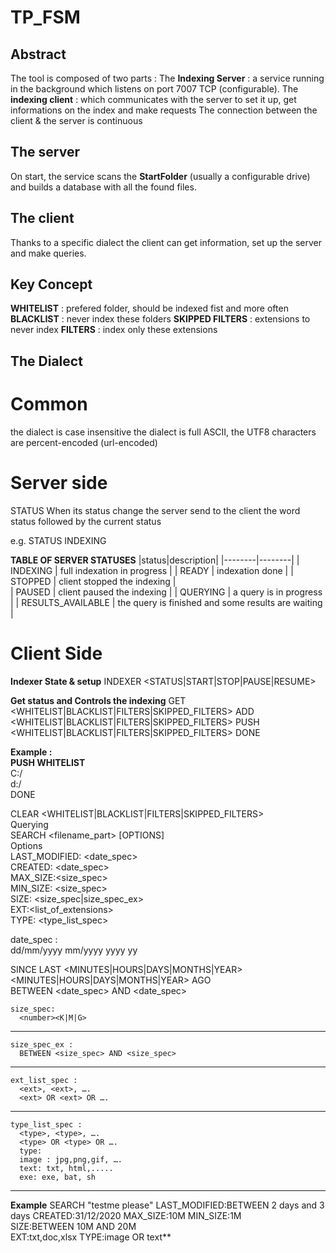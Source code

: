 # TP_FSM

## Abstract

The tool is composed of two parts : 
The __Indexing Server__ : a service running in the background which listens on port 7007 TCP (configurable).
The __indexing client__ : which communicates with the server to set it up, get informations on the index and make requests
The connection between the client & the server is continuous

## The server 
On start, the service scans the **StartFolder** (usually a configurable drive) and builds a database with all the found files.

## The client
Thanks to a specific dialect the client can get information, set up the server and make queries.

## Key Concept
__WHITELIST__ : prefered folder, should be indexed fist and more often
__BLACKLIST__ : never index these folders
__SKIPPED FILTERS__ : extensions to never index
__FILTERS__ : index only these extensions

## The Dialect
# Common
the dialect is case insensitive
the dialect is full ASCII, the UTF8 characters are percent-encoded (url-encoded)

# Server side
STATUS
When its status change the server send to the client the word status followed by the current status

e.g. STATUS INDEXING

__TABLE OF SERVER STATUSES__
|status|description|
|--------|--------|
|    INDEXING    |    full indexation in progress    |
|    READY    |    indexation done    |
|    STOPPED     |     client stopped the indexing    |    
|   PAUSED    |   client paused the indexing    |
|   QUERYING     |    a query is in progress     |
|   RESULTS_AVAILABLE   |   the query is finished and some results are waiting     |

# Client Side
__Indexer State & setup__ 
INDEXER <STATUS|START|STOP|PAUSE|RESUME> 

__Get status and Controls the indexing__ 
GET <WHITELIST|BLACKLIST|FILTERS|SKIPPED_FILTERS> 
ADD <WHITELIST|BLACKLIST|FILTERS|SKIPPED_FILTERS> <folder to add> 
PUSH <WHITELIST|BLACKLIST|FILTERS|SKIPPED_FILTERS>  <folders to add>  DONE 

**Example :**  
  **PUSH WHITELIST**   
  C:/  
  d:/  
  DONE  

  CLEAR <WHITELIST|BLACKLIST|FILTERS|SKIPPED_FILTERS>    
  Querying  
  SEARCH <filename_part> [OPTIONS]  
  Options  
  LAST_MODIFIED: <date_spec>  
  CREATED: <date_spec>  
  MAX_SIZE:<size_spec>  
  MIN_SIZE: <size_spec>  
  SIZE: <size_spec|size_spec_ex>  
  EXT:<list_of_extensions>  
  TYPE: <type_list_spec>  
 
  date_spec :  
   dd/mm/yyyy 
   mm/yyyy 
   yyyy 
   yy 
 
  SINCE LAST <number> <MINUTES|HOURS|DAYS|MONTHS|YEAR>  
  <number> <MINUTES|HOURS|DAYS|MONTHS|YEAR> AGO  
    BETWEEN <date_spec> AND <date_spec>  
   
    size_spec: 
      <number><K|M|G>  
     
---      
      
    size_spec_ex :  
      BETWEEN <size_spec> AND <size_spec>  
      
---
      
    ext_list_spec :  
      <ext>, <ext>, ….  
      <ext> OR <ext> OR ….  

---
       
       
    type_list_spec : 
      <type>, <type>, …. 
      <type> OR <type> OR …. 
      type: 
      image : jpg,png,gif, …. 
      text: txt, html,..... 
      exe: exe, bat, sh 
 
---
       
**Example** 
        SEARCH "testme please" 
        LAST_MODIFIED:BETWEEN 2 days and 3 days 
        CREATED:31/12/2020 
        MAX_SIZE:10M 
        MIN_SIZE:1M  
        SIZE:BETWEEN 10M AND 20M  
        EXT:txt,doc,xlsx 
        TYPE:image OR text** 
